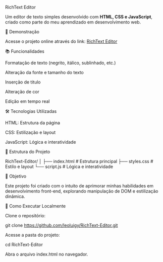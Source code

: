 RichText Editor

Um editor de texto simples desenvolvido com <strong>HTML, CSS e JavaScript</strong>, criado como parte do meu aprendizado em desenvolvimento web.

🚀 Demonstração

Acesse o projeto online através do link: <a href="https://leoluigy.github.io/RichText-Editor/">RichText Editor</a>

📚 Funcionalidades

Formatação de texto (negrito, itálico, sublinhado, etc.)

Alteração da fonte e tamanho do texto

Inserção de titulo

Alteração de cor

Edição em tempo real

🛠️ Tecnologias Utilizadas

HTML: Estrutura da página

CSS: Estilização e layout

JavaScript: Lógica e interatividade

📂 Estrutura do Projeto

RichText-Editor/
│
├── index.html      # Estrutura principal
├── styles.css      # Estilo e layout
└── script.js       # Lógica e interatividade

🎯 Objetivo

Este projeto foi criado com o intuito de aprimorar minhas habilidades em desenvolvimento front-end, explorando manipulação de DOM e estilização dinâmica.

📖 Como Executar Localmente

Clone o repositório:

git clone https://github.com/leoluigy/RichText-Editor.git

Acesse a pasta do projeto:

cd RichText-Editor

Abra o arquivo index.html no navegador.
